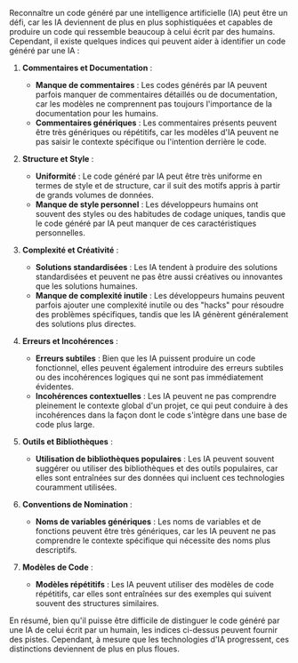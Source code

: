 Reconnaître un code généré par une intelligence artificielle (IA) peut être un défi, car les IA deviennent de plus en plus sophistiquées et capables de produire un code qui ressemble beaucoup à celui écrit par des humains. Cependant, il existe quelques indices qui peuvent aider à identifier un code généré par une IA :

1. **Commentaires et Documentation** :
   - **Manque de commentaires** : Les codes générés par IA peuvent parfois manquer de commentaires détaillés ou de documentation, car les modèles ne comprennent pas toujours l'importance de la documentation pour les humains.
   - **Commentaires génériques** : Les commentaires présents peuvent être très génériques ou répétitifs, car les modèles d'IA peuvent ne pas saisir le contexte spécifique ou l'intention derrière le code.

2. **Structure et Style** :
   - **Uniformité** : Le code généré par IA peut être très uniforme en termes de style et de structure, car il suit des motifs appris à partir de grands volumes de données.
   - **Manque de style personnel** : Les développeurs humains ont souvent des styles ou des habitudes de codage uniques, tandis que le code généré par IA peut manquer de ces caractéristiques personnelles.

3. **Complexité et Créativité** :
   - **Solutions standardisées** : Les IA tendent à produire des solutions standardisées et peuvent ne pas être aussi créatives ou innovantes que les solutions humaines.
   - **Manque de complexité inutile** : Les développeurs humains peuvent parfois ajouter une complexité inutile ou des "hacks" pour résoudre des problèmes spécifiques, tandis que les IA génèrent généralement des solutions plus directes.

4. **Erreurs et Incohérences** :
   - **Erreurs subtiles** : Bien que les IA puissent produire un code fonctionnel, elles peuvent également introduire des erreurs subtiles ou des incohérences logiques qui ne sont pas immédiatement évidentes.
   - **Incohérences contextuelles** : Les IA peuvent ne pas comprendre pleinement le contexte global d'un projet, ce qui peut conduire à des incohérences dans la façon dont le code s'intègre dans une base de code plus large.

5. **Outils et Bibliothèques** :
   - **Utilisation de bibliothèques populaires** : Les IA peuvent souvent suggérer ou utiliser des bibliothèques et des outils populaires, car elles sont entraînées sur des données qui incluent ces technologies couramment utilisées.

6. **Conventions de Nomination** :
   - **Noms de variables génériques** : Les noms de variables et de fonctions peuvent être très génériques, car les IA peuvent ne pas comprendre le contexte spécifique qui nécessite des noms plus descriptifs.

7. **Modèles de Code** :
   - **Modèles répétitifs** : Les IA peuvent utiliser des modèles de code répétitifs, car elles sont entraînées sur des exemples qui suivent souvent des structures similaires.

En résumé, bien qu'il puisse être difficile de distinguer le code généré par une IA de celui écrit par un humain, les indices ci-dessus peuvent fournir des pistes. Cependant, à mesure que les technologies d'IA progressent, ces distinctions deviennent de plus en plus floues.